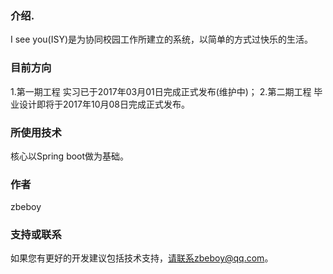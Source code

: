 ### 介绍.
I see you(ISY)是为协同校园工作所建立的系统，以简单的方式过快乐的生活。

### 目前方向
1.第一期工程 实习已于2017年03月01日完成正式发布(维护中)；
2.第二期工程 毕业设计即将于2017年10月08日完成正式发布。

### 所使用技术
核心以Spring boot做为基础。

### 作者
zbeboy

### 支持或联系
如果您有更好的开发建议包括技术支持，请联系zbeboy@qq.com。
